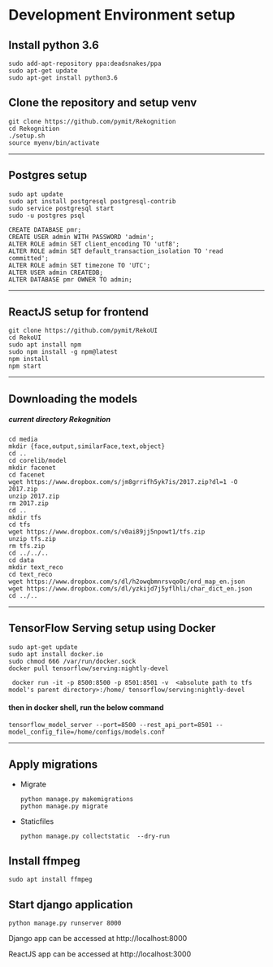 # Development Environment setup
## Install python 3.6
```
sudo add-apt-repository ppa:deadsnakes/ppa
sudo apt-get update
sudo apt-get install python3.6
```


## Clone the repository and setup venv
```
git clone https://github.com/pymit/Rekognition
cd Rekognition
./setup.sh
source myenv/bin/activate
```
***
## Postgres setup

	sudo apt update
	sudo apt install postgresql postgresql-contrib
	sudo service postgresql start
	sudo -u postgres psql

	CREATE DATABASE pmr;
	CREATE USER admin WITH PASSWORD 'admin';
	ALTER ROLE admin SET client_encoding TO 'utf8';
	ALTER ROLE admin SET default_transaction_isolation TO 'read committed';
	ALTER ROLE admin SET timezone TO 'UTC';
	ALTER USER admin CREATEDB;
	ALTER DATABASE pmr OWNER TO admin;
***

## ReactJS setup for frontend 

	git clone https://github.com/pymit/RekoUI
	cd RekoUI
	sudo apt install npm
	sudo npm install -g npm@latest
	npm install
	npm start
***

## Downloading the models
##### current directory  Rekognition

	cd media 
	mkdir {face,output,similarFace,text,object}
	cd ..
	cd corelib/model
	mkdir facenet
	cd facenet
	wget https://www.dropbox.com/s/jm8grrifh5yk7is/2017.zip?dl=1 -O 2017.zip
	unzip 2017.zip
	rm 2017.zip
	cd ..
	mkdir tfs
	cd tfs
	wget https://www.dropbox.com/s/v0ai89jj5npowt1/tfs.zip
	unzip tfs.zip
	rm tfs.zip
	cd ../../..
	cd data
	mkdir text_reco
	cd text_reco
	wget https://www.dropbox.com/s/dl/h2owqbmnrsvqo0c/ord_map_en.json
	wget https://www.dropbox.com/s/dl/yzkijd7j5yflhli/char_dict_en.json
	cd ../..	

***
## TensorFlow Serving setup using Docker
	sudo apt-get update
	sudo apt install docker.io
	sudo chmod 666 /var/run/docker.sock
	docker pull tensorflow/serving:nightly-devel

` docker run -it -p 8500:8500 -p 8501:8501 -v  <absolute path to tfs model's parent directory>:/home/ tensorflow/serving:nightly-devel`

#### then in docker shell, run the below command

`tensorflow_model_server --port=8500 --rest_api_port=8501 --model_config_file=/home/configs/models.conf`

***

## Apply migrations 
* Migrate

    ```
    python manage.py makemigrations
    python manage.py migrate
    ```
* Staticfiles
    ```
    python manage.py collectstatic  --dry-run
    ```

## Install ffmpeg
``` 
sudo apt install ffmpeg
```

## Start django application

```
python manage.py runserver 8000
```
Django app can be accessed at http://localhost:8000

ReactJS app can be accessed at http://localhost:3000
